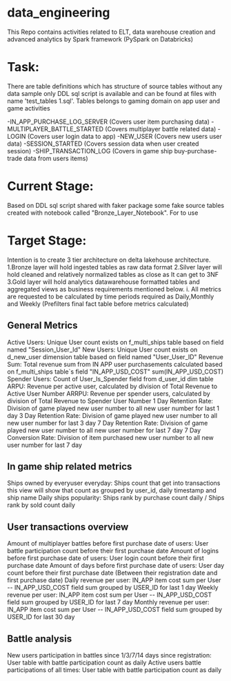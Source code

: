 # data_engineering
This Repo contains activities related to ELT, data warehouse creation and advanced analytics by Spark framework (PySpark on Databricks)

# Task:
There are table definitions which has structure of source tables without any data sample only DDL sql script is available and can be found at files with name 'test_tables 1.sql'.
Tables belongs to gaming domain on app user and game activities

-IN_APP_PURCHASE_LOG_SERVER (Covers user item purchasing data)
-MULTIPLAYER_BATTLE_STARTED (Covers multiplayer battle related data)
-LOGIN (Covers user login data to app)
-NEW_USER (Covers new users user data)
-SESSION_STARTED (Covers session data when user created session)
-SHIP_TRANSACTION_LOG (Covers in game ship buy-purchase-trade data from users items)

# Current Stage:
Based on DDL sql script shared with faker package some fake source tables created with notebook called "Bronze_Layer_Notebook".
For to use 

# Target Stage:
Intention is to create 3 tier architecture on delta lakehouse architecture.
1.Bronze layer will hold ingested tables as raw data format
2.Silver layer will hold cleaned and relatively normalized tables as close as It can get to 3NF
3.Gold layer will hold analytics datawarehouse formatted tables and aggregated views as business requirements mentioned below.
  i. All metrics are requested to be calculated by time periods required as Daily,Monthly and Weekly (Prefilters final fact table before metrics calculated)

## General Metrics
Active Users: Unique User count exists on f_multi_ships table based on field named "Session_User_Id"
New Users: Unique User count exists on d_new_user dimension table based on field named "User_User_ID"
Revenue Sum: Total revenue sum from IN APP user purchasements calculated based on f_multi_ships table`s field "IN_APP_USD_COST" sum(IN_APP_USD_COST)
Spender Users: Count of User_Is_Spender field from d_user_id dim table
ARPU: Revenue per active user, calculated by division of Total Revenue to Active User Number
ARRPU: Revenue per spender users, calculated by division of Total Revenue to Spender User Number
1 Day Retention Rate: Division of game played new user number to all new user number for last 1 day
3 Day Retention Rate: Division of game played new user number to all new user number for last 3 day
7 Day Retention Rate: Division of game played new user number to all new user number for last 7 day
7 Day Conversion Rate: Division of item purchased new user number to all new user number for last 7 day

## In game ship related metrics
Ships owned by everyuser everyday: Ships count that get into transactions this view will show that count as grouped by user_id, daily timestamp and ship name
Daily ships popularity: Ships rank by purchase count daily / Ships rank by sold count daily

## User transactions overview
Amount of multiplayer battles before first purchase date of users: User battle participation count before their first purchase date
Amount of logins before first purchase date of users: User login count before their first purchase date
Amount of days before first purchase date of users: User day count before their first purchase date (Between their registration date and first purchase date)
Daily revenue per user: IN_APP item cost sum per User -- IN_APP_USD_COST field sum grouped by USER_ID for last 1 day
Weekly revenue per user: IN_APP item cost sum per User -- IN_APP_USD_COST field sum grouped by USER_ID for last 7 day
Monthly revenue per user: IN_APP item cost sum per User -- IN_APP_USD_COST field sum grouped by USER_ID for last 30 day

## Battle analysis
New users participation in battles since 1/3/7/14 days since registration: User table with battle participation count as daily
Active users battle participations of all times: User table with battle participation count as daily

